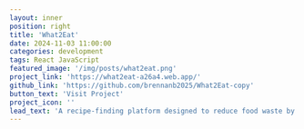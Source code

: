 ```yaml
---
layout: inner
position: right
title: 'What2Eat'
date: 2024-11-03 11:00:00
categories: development
tags: React JavaScript
featured_image: '/img/posts/what2eat.png'
project_link: 'https://what2eat-a26a4.web.app/'
github_link: 'https://github.com/brennanb2025/What2Eat-copy'
button_text: 'Visit Project'
project_icon: ''
lead_text: 'A recipe-finding platform designed to reduce food waste by recommending recipes based on your available ingredients.'
---
```

